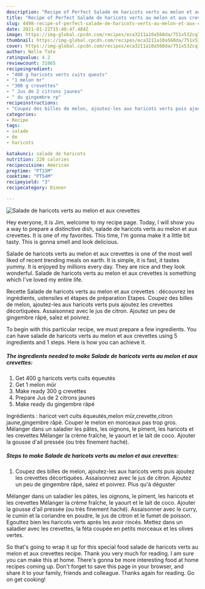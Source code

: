```yaml
---
description: "Recipe of Perfect Salade de haricots verts au melon et aux crevettes"
title: "Recipe of Perfect Salade de haricots verts au melon et aux crevettes"
slug: 4498-recipe-of-perfect-salade-de-haricots-verts-au-melon-et-aux-crevettes
date: 2021-01-22T15:40:47.484Z
image: https://img-global.cpcdn.com/recipes/eca3211a10a568da/751x532cq70/salade-de-haricots-verts-au-melon-et-aux-crevettes-photo-principale-de-la-recette.jpg
thumbnail: https://img-global.cpcdn.com/recipes/eca3211a10a568da/751x532cq70/salade-de-haricots-verts-au-melon-et-aux-crevettes-photo-principale-de-la-recette.jpg
cover: https://img-global.cpcdn.com/recipes/eca3211a10a568da/751x532cq70/salade-de-haricots-verts-au-melon-et-aux-crevettes-photo-principale-de-la-recette.jpg
author: Nelle Tate
ratingvalue: 4.2
reviewcount: 31065
recipeingredient:
- "400 g haricots verts cuits queuts"
- "1 melon mr"
- "300 g crevettes"
- " Jus de 2 citrons jaunes"
- " du gingembre rp"
recipeinstructions:
- "Coupez des billes de melon, ajoutez-les aux haricots verts puis ajoutez les crevettes décortiquées. Assaisonnez avec le jus de citron. Ajoutez un peu de gingembre râpé, salez et poivrez. Plus qu&#39;à déguster"
categories:
- Recipe
tags:
- salade
- de
- haricots

katakunci: salade de haricots 
nutrition: 220 calories
recipecuisine: American
preptime: "PT15M"
cooktime: "PT54M"
recipeyield: "3"
recipecategory: Dinner

---
```



![Salade de haricots verts au melon et aux crevettes](https://img-global.cpcdn.com/recipes/eca3211a10a568da/751x532cq70/salade-de-haricots-verts-au-melon-et-aux-crevettes-photo-principale-de-la-recette.jpg)

Hey everyone, it is Jim, welcome to my recipe page. Today, I will show you a way to prepare a distinctive dish, salade de haricots verts au melon et aux crevettes. It is one of my favorites. This time, I'm gonna make it a little bit tasty. This is gonna smell and look delicious.

Salade de haricots verts au melon et aux crevettes is one of the most well liked of recent trending meals on earth. It is simple, it is fast, it tastes yummy. It is enjoyed by millions every day. They are nice and they look wonderful. Salade de haricots verts au melon et aux crevettes is something which I've loved my entire life.

Recette Salade de haricots verts au melon et aux crevettes : découvrez les ingrédients, ustensiles et étapes de préparation Etapes. Coupez des billes de melon, ajoutez-les aux haricots verts puis ajoutez les crevettes décortiquées. Assaisonnez avec le jus de citron. Ajoutez un peu de gingembre râpé, salez et poivrez.


To begin with this particular recipe, we must prepare a few ingredients. You can have salade de haricots verts au melon et aux crevettes using 5 ingredients and 1 steps. Here is how you can achieve it.

<!--inarticleads1-->

##### The ingredients needed to make Salade de haricots verts au melon et aux crevettes:

1. Get 400 g haricots verts cuits équeutés
1. Get 1 melon mûr
1. Make ready 300 g crevettes
1. Prepare  Jus de 2 citrons jaunes
1. Make ready  du gingembre râpé


Ingrédients : haricot vert cuits équeutés,melon mûr,crevette,citron jaune,gingembre râpé. Couper le melon en morceaux pas trop gros. Mélanger dans un saladier les pâtes, les oignons, le piment, les haricots et les crevettes Mélanger la crème fraîche, le yaourt et le lait de coco. Ajouter la gousse d&#39;ail pressée (ou très finement haché). 

<!--inarticleads2-->

##### Steps to make Salade de haricots verts au melon et aux crevettes:

1. Coupez des billes de melon, ajoutez-les aux haricots verts puis ajoutez les crevettes décortiquées. Assaisonnez avec le jus de citron. Ajoutez un peu de gingembre râpé, salez et poivrez. Plus qu&#39;à déguster


Mélanger dans un saladier les pâtes, les oignons, le piment, les haricots et les crevettes Mélanger la crème fraîche, le yaourt et le lait de coco. Ajouter la gousse d&#39;ail pressée (ou très finement haché). Assaisonner avec le curry, le cumin et la coriandre en poudre, le jus de citron et le fumet de poisson. Egouttez bien les haricots verts après les avoir rincés. Mettez dans un saladier avec les crevettes, la féta coupée en petits morceaux et les olives vertes. 

So that's going to wrap it up for this special food salade de haricots verts au melon et aux crevettes recipe. Thank you very much for reading. I am sure you can make this at home. There's gonna be more interesting food at home recipes coming up. Don't forget to save this page in your browser, and share it to your family, friends and colleague. Thanks again for reading. Go on get cooking!
